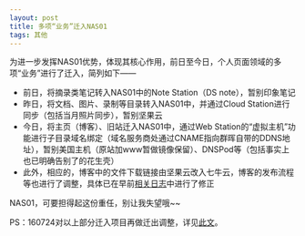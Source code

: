 ```yaml
---
layout: post
title: 多项“业务”迁入NAS01
tags: 其他
---
```


为进一步发挥NAS01优势，体现其核心作用，前日至今日，个人页面领域的多项“业务”进行了迁入，简列如下——

- 前日，将摘录类笔记转入NAS01中的Note Station（DS note），暂别印象笔记
- 昨日，将文档、图片、录制等目录转入NAS01中，并通过Cloud Station进行同步（包括当月照片同步），暂别坚果云
- 今日，将主页（博客）、旧站迁入NAS01中，通过Web Station的“虚拟主机”功能进行子目录域名绑定（域名服务商处通过CNAME指向群晖自带的DDNS地址），暂别美国主机（原站加www暂做镜像保留）、DNSPod等（包括事实上也已明确告别了的花生壳）
- 此外，相应的，博客中的文件下载链接由坚果云改入七牛云，博客的发布流程等也进行了调整，具体已在早前[相关日志](http://cpxxpc.github.io/2016-07-06-1/)中进行了修正

NAS01，可要担得起这份重任，别让我失望哦~~

PS：160724对以上部分迁入项目再做迁出调整，详见[此文](http://cpxxpc.github.io/2016-07-24-1)。
